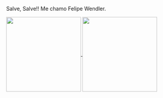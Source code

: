 Salve, Salve!! Me chamo Felipe Wendler.

<a href="https://github.com/LipeWendler/github-readme-stats">
  <img height=200 align="center" src="https://github-readme-stats.vercel.app/api?username=LipeWendler&theme=gruvbox"/>
</a>
<a href="https://github.com/LipeWendler/convoychat">
  <img height=200 align="center" src="https://github-readme-stats.vercel.app/api/top-langs?username=LipeWendler&theme=gruvbox&layout=compact&langs_count=8&card_width=320" />
</a>
